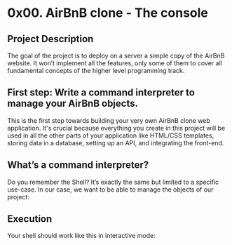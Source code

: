 # 0x00. AirBnB clone - The console

## Project Description

The goal of the project is to deploy on a server a simple copy of the AirBnB website. It won’t implement all the features, only some of them to cover all fundamental concepts of the higher level programming track. 

## First step: Write a command interpreter to manage your AirBnB objects.

This is the first step towards building your very own AirBnB clone web application. It's crucial because everything you create in this project will be used in all the other parts of your application like HTML/CSS templates, storing data in a database, setting up an API, and integrating the front-end.

## What’s a command interpreter?

Do you remember the Shell? It’s exactly the same but limited to a specific use-case. In our case, we want to be able to manage the objects of our project:


## Execution

Your shell should work like this in interactive mode:


